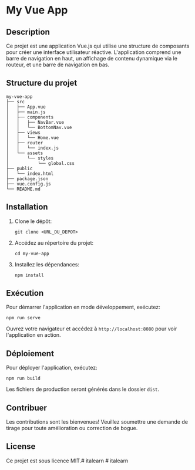 # My Vue App

## Description
Ce projet est une application Vue.js qui utilise une structure de composants pour créer une interface utilisateur réactive. L'application comprend une barre de navigation en haut, un affichage de contenu dynamique via le routeur, et une barre de navigation en bas.

## Structure du projet
```
my-vue-app
├── src
│   ├── App.vue
│   ├── main.js
│   ├── components
│   │   ├── NavBar.vue
│   │   └── BottomNav.vue
│   ├── views
│   │   └── Home.vue
│   ├── router
│   │   └── index.js
│   └── assets
│       └── styles
│           └── global.css
├── public
│   └── index.html
├── package.json
├── vue.config.js
└── README.md
```

## Installation
1. Clone le dépôt:
   ```
   git clone <URL_DU_DEPOT>
   ```
2. Accédez au répertoire du projet:
   ```
   cd my-vue-app
   ```
3. Installez les dépendances:
   ```
   npm install
   ```

## Exécution
Pour démarrer l'application en mode développement, exécutez:
```
npm run serve
```
Ouvrez votre navigateur et accédez à `http://localhost:8080` pour voir l'application en action.

## Déploiement
Pour déployer l'application, exécutez:
```
npm run build
```
Les fichiers de production seront générés dans le dossier `dist`.

## Contribuer
Les contributions sont les bienvenues! Veuillez soumettre une demande de tirage pour toute amélioration ou correction de bogue.

## License
Ce projet est sous licence MIT.#   i t a l e a r n  
 #   i t a l e a r n  
 